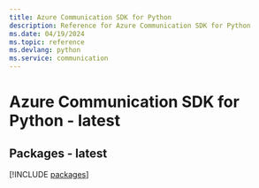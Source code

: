 ```yaml
---
title: Azure Communication SDK for Python
description: Reference for Azure Communication SDK for Python
ms.date: 04/19/2024
ms.topic: reference
ms.devlang: python
ms.service: communication
---
```

# Azure Communication SDK for Python - latest
## Packages - latest
[!INCLUDE [packages](communication-index.md)]